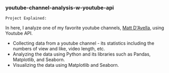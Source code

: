 ### youtube-channel-analysis-w-youtube-api

`Project Explained:`

In here, I analyze one of my favorite youtube channels, [Matt D'Avella](https://www.youtube.com/@mattdavella), using Youtube API.

- Collecting data from a youtube channel - its statistics including the numbers of view and like, video length, etc.
- Analyzing the data using Python and its libraries such as Pandas, Matplotlib, and Seaborn.
- Visualizing the data using Matplotlib and Seaborn.

